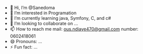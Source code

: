 - 👋 Hi, I’m @Sanedoma
- 👀 I’m interested in Programation
- 🌱 I’m currently learning java, Symfony, C, and c#
- 💞️ I’m looking to collaborate on ...
- 📫 How to reach me mail: ous.ndiaye470@gmail.com number: 0602418061
- 😄 Pronouns: ...
- ⚡ Fun fact: ...

<!---
Sanedoma/Sanedoma is a ✨ special ✨ repository because its `README.md` (this file) appears on your GitHub profile.
You can click the Preview link to take a look at your changes.
--->
